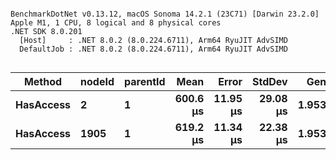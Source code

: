 ```

BenchmarkDotNet v0.13.12, macOS Sonoma 14.2.1 (23C71) [Darwin 23.2.0]
Apple M1, 1 CPU, 8 logical and 8 physical cores
.NET SDK 8.0.201
  [Host]     : .NET 8.0.2 (8.0.224.6711), Arm64 RyuJIT AdvSIMD
  DefaultJob : .NET 8.0.2 (8.0.224.6711), Arm64 RyuJIT AdvSIMD


```
| Method    | nodeId | parentId | Mean     | Error    | StdDev   | Gen0   | Allocated |
|---------- |------- |--------- |---------:|---------:|---------:|-------:|----------:|
| **HasAccess** | **2**      | **1**        | **600.6 μs** | **11.95 μs** | **29.08 μs** | **1.9531** |  **12.89 KB** |
| **HasAccess** | **1905**   | **1**        | **619.2 μs** | **11.34 μs** | **22.38 μs** | **1.9531** |  **12.88 KB** |
